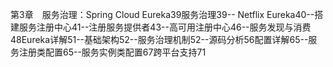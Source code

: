 第3章　服务治理：Spring Cloud Eureka39服务治理39-- Netflix Eureka40--搭建服务注册中心41--注册服务提供者43--高可用注册中心46--服务发现与消费48Eureka详解51--基础架构52--服务治理机制52--源码分析56配置详解65--服务注册类配置65--服务实例类配置67跨平台支持71

  


